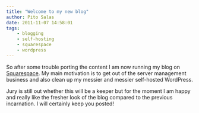 ```yaml
---
title: "Welcome to my new blog"
author: Pito Salas
date: 2011-11-07 14:58:01
tags:
    - blogging
    - self-hosting
    - squarespace
    - wordpress
---
```



So after some trouble porting the content I am now running my blog on
[Squarespace](<http://www.squarespace.com>). My main motivation is to get out
of the server management business and also clean up my messier and messier
self-hosted WordPress.

Jury is still out whether this will be a keeper but for the moment I am happy
and really like the fresher look of the blog compared to the previous
incarnation. I will certainly keep you posted!


